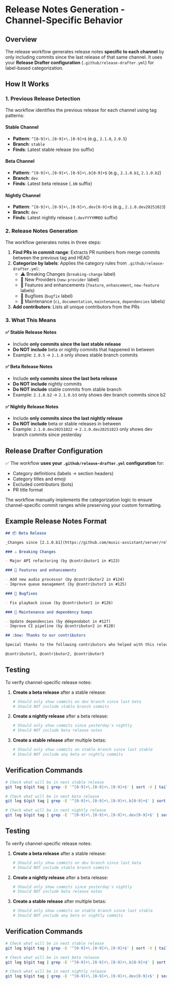 # Release Notes Generation - Channel-Specific Behavior

## Overview

The release workflow generates release notes **specific to each channel** by only including commits since the last release of that same channel. It uses your **Release Drafter configuration** (`.github/release-drafter.yml`) for label-based categorization.

## How It Works

### 1. Previous Release Detection

The workflow identifies the previous release for each channel using tag patterns:

#### Stable Channel
- **Pattern**: `^[0-9]+\.[0-9]+\.[0-9]+$` (e.g., `2.1.0`, `2.0.5`)
- **Branch**: `stable`
- **Finds**: Latest stable release (no suffix)

#### Beta Channel
- **Pattern**: `^[0-9]+\.[0-9]+\.[0-9]+\.b[0-9]+$` (e.g., `2.1.0.b1`, `2.1.0.b2`)
- **Branch**: `dev`
- **Finds**: Latest beta release (`.bN` suffix)

#### Nightly Channel
- **Pattern**: `^[0-9]+\.[0-9]+\.[0-9]+\.dev[0-9]+$` (e.g., `2.1.0.dev20251023`)
- **Branch**: `dev`
- **Finds**: Latest nightly release (`.devYYYYMMDD` suffix)

### 2. Release Notes Generation

The workflow generates notes in three steps:

1. **Find PRs in commit range**: Extracts PR numbers from merge commits between the previous tag and HEAD
2. **Categorize by labels**: Applies the category rules from `.github/release-drafter.yml`:
   - ⚠ Breaking Changes (`breaking-change` label)
   - 🚀 New Providers (`new-provider` label)
   - 🚀 Features and enhancements (`feature`, `enhancement`, `new-feature` labels)
   - 🐛 Bugfixes (`bugfix` label)
   - 🧰 Maintenance (`ci`, `documentation`, `maintenance`, `dependencies` labels)
3. **Add contributors**: Lists all unique contributors from the PRs

### 3. What This Means

#### ✅ Stable Release Notes
- Include **only commits since the last stable release**
- **Do NOT include** beta or nightly commits that happened in between
- Example: `2.0.5` → `2.1.0` only shows stable branch commits

#### ✅ Beta Release Notes
- Include **only commits since the last beta release**
- **Do NOT include** nightly commits
- **Do NOT include** stable commits from stable branch
- Example: `2.1.0.b2` → `2.1.0.b3` only shows dev branch commits since b2

#### ✅ Nightly Release Notes
- Include **only commits since the last nightly release**
- **Do NOT include** beta or stable releases in between
- Example: `2.1.0.dev20251022` → `2.1.0.dev20251023` only shows dev branch commits since yesterday

## Release Drafter Configuration

✅ The workflow **uses your `.github/release-drafter.yml` configuration** for:
- Category definitions (labels → section headers)
- Category titles and emoji
- Excluded contributors (bots)
- PR title format

The workflow manually implements the categorization logic to ensure channel-specific commit ranges while preserving your custom formatting.

## Example Release Notes Format

```markdown
## 📦 Beta Release

_Changes since [2.1.0.b1](https://github.com/music-assistant/server/releases/tag/2.1.0.b1)_

### ⚠ Breaking Changes

- Major API refactoring (by @contributor1 in #123)

### 🚀 Features and enhancements

- Add new audio processor (by @contributor2 in #124)
- Improve queue management (by @contributor3 in #125)

### 🐛 Bugfixes

- Fix playback issue (by @contributor1 in #126)

### 🧰 Maintenance and dependency bumps

- Update dependencies (by @dependabot in #127)
- Improve CI pipeline (by @contributor2 in #128)

## :bow: Thanks to our contributors

Special thanks to the following contributors who helped with this release:

@contributor1, @contributor2, @contributor3
```

## Testing

To verify channel-specific release notes:

1. **Create a beta release** after a stable release:
   ```bash
   # Should only show commits on dev branch since last beta
   # Should NOT include stable branch commits
   ```

2. **Create a nightly release** after a beta release:
   ```bash
   # Should only show commits since yesterday's nightly
   # Should NOT include beta release notes
   ```

3. **Create a stable release** after multiple betas:
   ```bash
   # Should only show commits on stable branch since last stable
   # Should NOT include any beta or nightly commits
   ```

## Verification Commands

```bash
# Check what will be in next stable release
git log $(git tag | grep -E '^[0-9]+\.[0-9]+\.[0-9]+$' | sort -V | tail -1)..stable --oneline

# Check what will be in next beta release
git log $(git tag | grep -E '^[0-9]+\.[0-9]+\.[0-9]+\.b[0-9]+$' | sort -V | tail -1)..dev --oneline

# Check what will be in next nightly release
git log $(git tag | grep -E '^[0-9]+\.[0-9]+\.[0-9]+\.dev[0-9]+$' | sort -V | tail -1)..dev --oneline
```

## Testing

To verify channel-specific release notes:

1. **Create a beta release** after a stable release:
   ```bash
   # Should only show commits on dev branch since last beta
   # Should NOT include stable branch commits
   ```

2. **Create a nightly release** after a beta release:
   ```bash
   # Should only show commits since yesterday's nightly
   # Should NOT include beta release notes
   ```

3. **Create a stable release** after multiple betas:
   ```bash
   # Should only show commits on stable branch since last stable
   # Should NOT include any beta or nightly commits
   ```

## Verification Commands

```bash
# Check what will be in next stable release
git log $(git tag | grep -E '^[0-9]+\.[0-9]+\.[0-9]+$' | sort -V | tail -1)..stable --oneline

# Check what will be in next beta release
git log $(git tag | grep -E '^[0-9]+\.[0-9]+\.[0-9]+\.b[0-9]+$' | sort -V | tail -1)..dev --oneline

# Check what will be in next nightly release
git log $(git tag | grep -E '^[0-9]+\.[0-9]+\.[0-9]+\.dev[0-9]+$' | sort -V | tail -1)..dev --oneline
```
